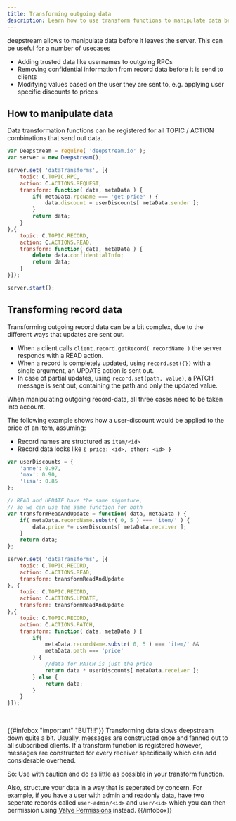 ```yaml
---
title: Transforming outgoing data
description: Learn how to use transform functions to manipulate data before it leaves the server
---
```


deepstream allows to manipulate data before it leaves the server. This can be useful for a number of usecases

* Adding trusted data like usernames to outgoing RPCs
* Removing confidential information from record data before it is send to clients
* Modifying values based on the user they are sent to, e.g. applying user specific discounts to prices

## How to manipulate data
Data transformation functions can be registered for all TOPIC / ACTION combinations that send out data.

```javascript
var Deepstream = require( 'deepstream.io' );
var server = new Deepstream();

server.set( 'dataTransforms', [{
	topic: C.TOPIC.RPC,
	action: C.ACTIONS.REQUEST,
	transform: function( data, metaData ) {
		if( metaData.rpcName === 'get-price' ) {
			data.discount = userDiscounts[ metaData.sender ];
		}
		return data;
	}
},{
	topic: C.TOPIC.RECORD,
	action: C.ACTIONS.READ,
	transform: function( data, metaData ) {
		delete data.confidentialInfo;
		return data;
	}
}]);

server.start();
```

## Transforming record data

Transforming outgoing record data can be a bit complex, due to the different ways that updates are sent out.
* When a client calls `client.record.getRecord( recordName )` the server responds with a READ action.
* When a record is completely updated, using `record.set({})` with a single argument, an UPDATE action is sent out.
* In case of partial updates, using `record.set(path, value)`, a PATCH message is sent out, containing the path and only the updated value.

When manipulating outgoing record-data, all three cases need to be taken into account.

The following example shows how a user-discount would be applied to the price of an item, assuming:
* Record names are structured as `item/<id>`
* Record data looks like `{ price: <id>, other: <id> }`

```javascript
var userDiscounts = {
	'anne': 0.97,
	'max': 0.90,
	'lisa': 0.85
};

// READ and UPDATE have the same signature,
// so we can use the same function for both
var transformReadAndUpdate = function( data, metaData ) {
	if( metaData.recordName.substr( 0, 5 ) === 'item/' ) {
		data.price *= userDiscounts[ metaData.receiver ];
	}
	return data;
};

server.set( 'dataTransforms', [{
	topic: C.TOPIC.RECORD,
	action: C.ACTIONS.READ,
	transform: transformReadAndUpdate
}, {
	topic: C.TOPIC.RECORD,
	action: C.ACTIONS.UPDATE,
	transform: transformReadAndUpdate
},{
	topic: C.TOPIC.RECORD,
	action: C.ACTIONS.PATCH,
	transform: function( data, metaData ) {
		if(
			metaData.recordName.substr( 0, 5 ) === 'item/' &&
			metaData.path === 'price'
		) {
			//data for PATCH is just the price
			return data * userDiscounts[ metaData.receiver ];
		} else {
			return data;
		}
	}
}]);
```
<br/>

{{#infobox "important" "BUT!!!"}}
Transforming data slows deepstream down quite a bit. Usually, messages are constructed once and fanned out to all subscribed clients. If a transform function is registered however, messages are constructed for every receiver specifically which can add considerable overhead.

So: Use with caution and do as little as possible in your transform function.

Also, structure your data in a way that is seperated by concern. For example, if you have a user with admin and readonly data, have two seperate records called `user-admin/<id>` and `user/<id>` which you can then permission using [Valve Permissions](/tutorials/core/permission-conf-simple/) instead.
{{/infobox}}
